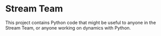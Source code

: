 Stream Team
===========

This project contains Python code that might be useful to anyone in the Stream
 Team, or anyone working on dynamics with Python.